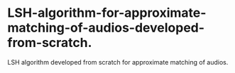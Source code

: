 # LSH-algorithm-for-approximate-matching-of-audios-developed-from-scratch.
LSH algorithm developed from scratch for approximate matching of audios.
